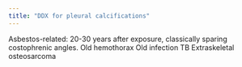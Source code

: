 ```yaml
---
title: "DDX for pleural calcifications"
---
```

Asbestos-related: 20-30 years after exposure, classically sparing costophrenic angles.
Old hemothorax
Old infection
TB
Extraskeletal osteosarcoma

